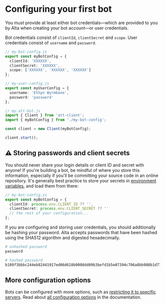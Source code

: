 # Configuring your first bot

You must provide at least either bot credentials—which are provided to you by Alta when creating your bot account—or user credentials.

Bot credentials consist of `clientId`, `clientSecret` and `scope`. User credentials consist of `username` and `password`.

```ts
// my-bot-config.js
export const myBotConfig = {
  clientId: 'XXXXXX',
  clientSecret: 'XXXXXX',
  scope: ['XXXXXX', 'XXXXXX', 'XXXXXX']
};

// my-user-config.js
export const myUserConfig = {
  username: 'Ethyn Wyrmbane',
  password: 'password'
};

// my-att-bot.js
import { Client } from 'att-client';
import { myBotConfig } from './my-bot-config';

const client = new Client(myBotConfig);

client.start();
```

## :warning: Storing passwords and client secrets

You should never share your login details or client ID and secret with anyone! If you're building a bot, be mindful of where you store this information, especially if you'll be committing your source code in an online repository. It's generally best practice to store your secrets in [environment variables](https://www.npmjs.com/package/dotenv), and load them from there:

```ts
// my-bot-config.js
export const myBotConfig = {
  clientId: process.env.CLIENT_ID ?? '',
  clientSecret: process.env.CLIENT_SECRET ?? ''
  // the rest of your configuration...
};
```

If you are configuring and storing user credentials, you should additionally be hashing your password. Alta accepts passwords that have been hashed using the SHA512 algorithm and digested hexadecimally.

```sh
# unhashed password
password

# hashed password
b109f3bbbc244eb82441917ed06d618b9008dd09b3befd1b5e07394c706a8bb980b1d7785e5976ec049b46df5f1326af5a2ea6d103fd07c95385ffab0cacbc86
```

## More configuration options

Bots can be configured with more options, such as [restricting it to specific servers](./private-bots.md). Read about [all configuration options](../docs/Config.md) in the documentation.

